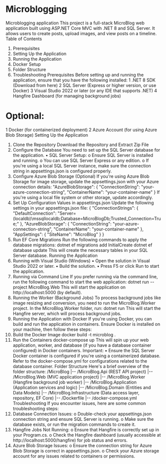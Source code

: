 # Microblogging
Microblogging application
This project is a full-stack MicroBlog web application built using ASP.NET Core MVC with .NET 8 and SQL Server. It allows users to create posts, upload images, and view posts on a timeline.
Table of Contents
1.	Prerequisites
2.	Setting Up the Application
3.	Running the Application
4.	Docker Setup
5.	Folder Structure
6.	Troubleshooting
Prerequisites
Before setting up and running the application, ensure that you have the following installed:
1	.NET 8 SDK (Download from here)
2	SQL Server (Express or higher version, or use Docker)
3	Visual Studio 2022 or later (or any IDE that supports .NET)
4	Hangfire Dashboard (for managing background jobs)

Optional:
=========
1	Docker (for containerized deployment)
2	Azure Account (for using Azure Blob Storage)
Setting Up the Application
1. Clone the Repository
Download the Repository and Extract Zip File
2. Configure the Database
You need to set up the SQL Server database for the application.
•	SQL Server Setup:
o	Ensure SQL Server is installed and running.
o	You can use SQL Server Express or any edition.
o	If you're using a local SQL Server instance, make sure the connection string in appsettings.json is configured properly.
3. Configure Azure Blob Storage (Optional)
If you're using Azure Blob Storage for image storage, update the appsettings.json with your Azure connection details:
"AzureBlobStorage": {
  "ConnectionString": "your-azure-connection-string",
  "ContainerName": "your-container-name"
}
If you're using a local file system or other storage, update accordingly.
4. Set Up Configuration Values in appsettings.json
Update the following settings in your appsettings.json file:
{
  "ConnectionStrings": {
    "DefaultConnection": "Server=(localdb)\\mssqllocaldb;Database=MicroBlogDb;Trusted_Connection=True;"
  },
  "AzureBlobStorage": {
    "ConnectionString": "your-azure-connection-string",
    "ContainerName": "your-container-name"
  },
  "AppSettings": {
    "SiteName": "MicroBlog"
  }
}
5. Run EF Core Migrations
Run the following commands to apply the database migrations:
dotnet ef migrations add InitialCreate
dotnet ef database update
This will create the necessary tables in your SQL Server database.
Running the Application
1. Running with Visual Studio (Windows)
•	Open the solution in Visual Studio 2022 or later.
•	Build the solution.
•	Press F5 or click Run to start the application.
2. Running via Command Line
If you prefer running via the command line, run the following command to start the web application:
dotnet run --project MicroBlog.Web
This will start the application on http://localhost:5000 (by default).
3. Running the Worker (Background Jobs)
To process background jobs like image resizing and conversion, you need to run the MicroBlog.Worker project.
In the MicroBlog.Worker folder, run:
dotnet run
This will start the Hangfire server, which will process background jobs.
4. Running the Application with Docker
If you're using Docker, you can build and run the application in containers. Ensure Docker is installed on your machine, then follow these steps:
1. Build the Docker Image
docker build -t microblog .
2. Run the Containers
docker-compose up
This will spin up your web application, worker, and database (if you have a database container configured) in Docker containers.
Important:
•	Ensure the SQL Server Docker container is configured if you're using a containerized database. Refer to the docker-compose.yml for configurations related to the database container.
Folder Structure
Here's a brief overview of the folder structure:
/MicroBlog
|-- /MicroBlog.Api (REST API project)
|-- /MicroBlog.Web (MVC application project)
|-- /MicroBlog.Worker (Hangfire background job worker)
|-- /MicroBlog.Application (Application services and logic)
|-- /MicroBlog.Domain (Entities and Data Models)
|-- /MicroBlog.Infrastructure (Data access layer, repository, EF Core)
|-- /Dockerfile
|-- /docker-compose.yml
Troubleshooting
If you encounter issues, here are some common troubleshooting steps:
1.	Database Connection Issues:
o	Double-check your appsettings.json connection string and ensure SQL Server is running.
o	Make sure the database exists, or run the migration commands to create it.
2.	Hangfire Jobs Not Running:
o	Ensure that Hangfire is correctly set up in your Program.cs.
o	Check the Hangfire dashboard (usually accessible at http://localhost:5000/hangfire) for job status and errors.
3.	Azure Blob Storage Issues:
o	Ensure the connection string for Azure Blob Storage is correct in appsettings.json.
o	Check your Azure storage account for any issues related to containers or permissions.

